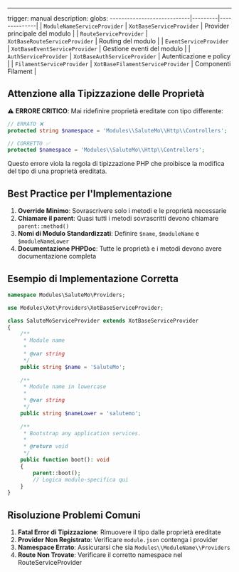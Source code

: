 ---
trigger: manual
description:
globs:
----------------------------|---------|--------------|
| `ModuleNameServiceProvider` | `XotBaseServiceProvider` | Provider principale del modulo |
| `RouteServiceProvider` | `XotBaseRouteServiceProvider` | Routing del modulo |
| `EventServiceProvider` | `XotBaseEventServiceProvider` | Gestione eventi del modulo |
| `AuthServiceProvider` | `XotBaseAuthServiceProvider` | Autenticazione e policy |
| `FilamentServiceProvider` | `XotBaseFilamentServiceProvider` | Componenti Filament |

## Attenzione alla Tipizzazione delle Proprietà

⚠️ **ERRORE CRITICO**: Mai ridefinire proprietà ereditate con tipo differente:

```php
// ERRATO ❌
protected string $namespace = 'Modules\\SaluteMo\\Http\\Controllers';

// CORRETTO ✅ 
protected $namespace = 'Modules\\SaluteMo\\Http\\Controllers';
```

Questo errore viola la regola di tipizzazione PHP che proibisce la modifica del tipo di una proprietà ereditata.

## Best Practice per l'Implementazione

1. **Override Minimo**: Sovrascrivere solo i metodi e le proprietà necessarie
2. **Chiamare il parent**: Quasi tutti i metodi sovrascritti devono chiamare `parent::method()`
3. **Nomi di Modulo Standardizzati**: Definire `$name`, `$moduleName` e `$moduleNameLower`
4. **Documentazione PHPDoc**: Tutte le proprietà e i metodi devono avere documentazione completa

## Esempio di Implementazione Corretta

```php
namespace Modules\SaluteMo\Providers;

use Modules\Xot\Providers\XotBaseServiceProvider;

class SaluteMoServiceProvider extends XotBaseServiceProvider
{
    /**
     * Module name
     *
     * @var string
     */
    public string $name = 'SaluteMo';
    
    /**
     * Module name in lowercase
     *
     * @var string
     */
    public string $nameLower = 'salutemo';
    
    /**
     * Bootstrap any application services.
     *
     * @return void
     */
    public function boot(): void
    {
        parent::boot();
        // Logica modulo-specifica qui
    }
}
```

## Risoluzione Problemi Comuni

1. **Fatal Error di Tipizzazione**: Rimuovere il tipo dalle proprietà ereditate
2. **Provider Non Registrato**: Verificare `module.json` contenga i provider
3. **Namespace Errato**: Assicurarsi che sia `Modules\\ModuleName\\Providers`
4. **Route Non Trovate**: Verificare il corretto namespace nel RouteServiceProvider
